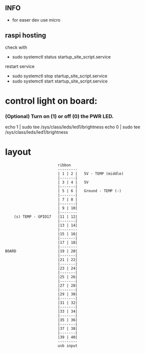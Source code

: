 ## INFO
- for easer dev use micro 


## raspi hosting
check with
- sudo systemctl status startup_site_script.service

restart service
- sudo systemctl stop startup_site_script.service
- sudo systemctl start startup_site_script.service


# control light on board:
### (Optional) Turn on (1) or off (0) the PWR LED.
echo 1 | sudo tee /sys/class/leds/led1/brightness
echo 0 | sudo tee /sys/class/leds/led1/brightness

# layout
							ribbon
							---------
							| 1 | 2 |	5V - TEMP (middle)
							|-------|
							| 3 | 4 |	5V
							|-------|
							| 5 | 6 |	Ground - TEMP (-)
							|-------|
							| 7 | 8 |
							|-------|
							| 9 | 10|
							|--------
		(s)	TEMP - GPIO17	|11 | 12|
							|-------|
							|13 | 14|
							|--------
							|15 | 16|
							|-------|
							|17 | 18|
							|--------
	BOARD					|19 | 20|  
							|-------|
							|21 | 22|
							|-------|
							|23 | 24|
							|-------|
							|25 | 26|
							|-------|
							|27 | 28|
							|-------|
							|29 | 30|
							|-------|
							|31 | 32|
							|-------|
							|33 | 34|
							|-------|
							|35 | 36|
							|-------|
							|37 | 38|
							|-------|
							|39 | 40|
							---------
							usb input
